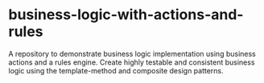 # business-logic-with-actions-and-rules
A repository to demonstrate business logic implementation using business actions and a rules engine. Create highly testable and consistent business logic using the template-method and composite design patterns.
